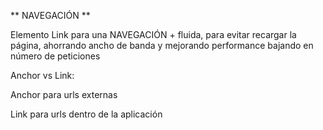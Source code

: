 ** NAVEGACIÓN **

Elemento Link para una NAVEGACIÓN + fluida, para evitar recargar la página, ahorrando ancho de banda y mejorando performance bajando en número de peticiones

Anchor vs Link:

Anchor para urls externas

Link para urls dentro de la aplicación